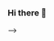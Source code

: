 ### Hi there 👋

<!--
**Ashishkotyan/Ashishkotyan** is a ✨ _special_ ✨ repository because its `README.md` (this file) appears on your GitHub profile.

Here are some ideas to get you started:

- 🔭 I’m currently working on ...
- 🌱 I’m currently learning ...
- 👯 I’m looking to collaborate on ...
- 🤔 I’m looking for help with ...
- 💬 Ask me about ...
- 📫 How to reach me: ...
- 😄 Pronouns: ...
- ⚡ Fun fact: ...
-->
<!-- img height="200px" width="400" src="https://github-readme-stats.vercel.app/api?username=Ashishkotyan&count_private=true&theme=radical&show_icons=true" /> --> -->
